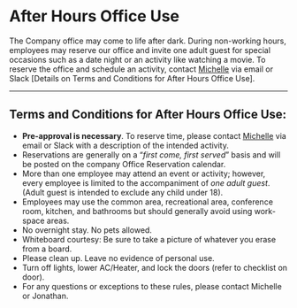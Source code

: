 # After Hours Office Use

The Company office may come to life after dark. During non-working hours, employees may reserve our office and invite one adult guest for special occasions such as a date night or an activity like watching a movie. To reserve the office and schedule an activity, contact [Michelle](https://trello.com/c/dC4SJ9cx/24-stoll-michelle) via email or Slack [Details on Terms and Conditions for After Hours Office Use]. 

------

## Terms and Conditions for After Hours Office Use: 

- **Pre-approval is necessary**. To reserve time, please contact [Michelle](https://trello.com/c/dC4SJ9cx/24-stoll-michelle) via email or Slack with a description of the intended activity.
- Reservations are generally on a “_first come, first served_” basis and will be posted on the company Office Reservation calendar.
- More than one employee may attend an event or activity; however, every employee is limited to the accompaniment of _one adult guest_. (Adult guest is intended to exclude any child under 18).
- Employees may use the common area, recreational area, conference room, kitchen, and bathrooms but should generally avoid using work-space areas. 
- No overnight stay.  No pets allowed.
- Whiteboard courtesy:  Be sure to take a picture of whatever you erase from a board.  
- Please clean up. Leave no evidence of personal use. 
- Turn off lights, lower AC/Heater, and lock the doors (refer to checklist on door).
- For any questions or exceptions to these rules, please contact Michelle or Jonathan. 
